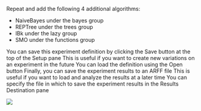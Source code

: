 
Repeat and add the following 4 additional algorithms:
- NaiveBayes under the bayes group
- REPTree under the trees group
- IBk under the lazy group
- SMO under the functions group

You can save this experiment definition by clicking the Save button at the top of the Setup
pane This is useful if you want to create new variations on an experiment in the future You
can load the definition using the Open button Finally, you can save the experiment results to
an ARFF file This is useful if you want to load and analyze the results at a later time You
can specify the file in which to save the experiment results in the Results Destination pane

![](https://github.com/fenago/katacoda-scenarios/raw/master/machine-learning-mastery-weka/machine-learning-mastery-weka-chapter-20/steps/images/113.png)
